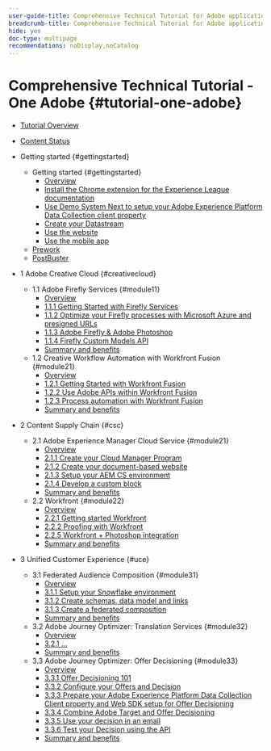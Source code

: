 ```yaml
---
user-guide-title: Comprehensive Technical Tutorial for Adobe applications, from Creative Cloud to Experience Cloud
breadcrumb-title: Comprehensive Technical Tutorial for Adobe applications, from Creative Cloud to Experience Cloud
hide: yes
doc-type: multipage
recommendations: noDisplay,noCatalog
---
```


# Comprehensive Technical Tutorial - One Adobe {#tutorial-one-adobe}

+ [Tutorial Overview](/help/tutorial-one-adobe/overview.md)
+ [Content Status](/help/tutorial-one-adobe/status.md)

+ Getting started {#gettingstarted}
  + Getting started {#gettingstarted}
    + [Overview](/help/tutorial-one-adobe/modules/getting-started/gettingstarted/getting-started.md)
    + [Install the Chrome extension for the Experience League documentation](/help/tutorial-one-adobe/modules/getting-started/gettingstarted/ex1.md)
    + [Use Demo System Next to setup your Adobe Experience Platform Data Collection client property](/help/tutorial-one-adobe/modules/getting-started/gettingstarted/ex2.md)
    + [Create your Datastream](/help/tutorial-one-adobe/modules/getting-started/gettingstarted/ex3.md)
    + [Use the website](/help/tutorial-one-adobe/modules/getting-started/gettingstarted/ex4.md)
    + [Use the mobile app](/help/tutorial-one-adobe/modules/getting-started/gettingstarted/ex5.md)
  + [Prework](/help/tutorial-one-adobe/prework.md)
  + [PostBuster](/help/tutorial-one-adobe/postbuster.md)

+ 1 Adobe Creative Cloud {#creativecloud}
  + 1.1 Adobe Firefly Services {#module11}
    + [Overview](/help/tutorial-one-adobe/modules/creative-cloud/module1.1/firefly-services.md)
    + [1.1.1 Getting Started with Firefly Services](/help/tutorial-one-adobe/modules/creative-cloud/module1.1/ex1.md)
    + [1.1.2 Optimize your Firefly processes with Microsoft Azure and presigned URLs](/help/tutorial-one-adobe/modules/creative-cloud/module1.1/ex2.md)
    + [1.1.3 Adobe Firefly & Adobe Photoshop](/help/tutorial-one-adobe/modules/creative-cloud/module1.1/ex3.md)
    + [1.1.4 Firefly Custom Models API](/help/tutorial-one-adobe/modules/creative-cloud/module1.1/ex4.md)
    + [Summary and benefits](/help/tutorial-one-adobe/modules/creative-cloud/module1.1/summary.md)
  + 1.2 Creative Workflow Automation with Workfront Fusion {#module21}  
    + [Overview](/help/tutorial-one-adobe/modules/creative-cloud/module1.2/automation.md)
    + [1.2.1 Getting Started with Workfront Fusion](/help/tutorial-one-adobe/modules/creative-cloud/module1.2/ex1.md)
    + [1.2.2 Use Adobe APIs within Workfront Fusion](/help/tutorial-one-adobe/modules/creative-cloud/module1.2/ex2.md)
    + [1.2.3 Process automation with Workfront Fusion](/help/tutorial-one-adobe/modules/creative-cloud/module1.2/ex3.md)
    + [Summary and benefits](/help/tutorial-one-adobe/modules/creative-cloud/module1.2/summary.md)

+ 2 Content Supply Chain {#csc}  
  + 2.1 Adobe Experience Manager Cloud Service {#module21}
    + [Overview](/help/tutorial-one-adobe/modules/csc/module2.1/aemcs.md)
    + [2.1.1 Create your Cloud Manager Program](/help/tutorial-one-adobe/modules/csc/module2.1/ex1.md)
    + [2.1.2 Create your document-based website](/help/tutorial-one-adobe/modules/csc/module2.1/ex2.md)
    + [2.1.3 Setup your AEM CS environment](/help/tutorial-one-adobe/modules/csc/module2.1/ex3.md)
    + [2.1.4 Develop a custom block](/help/tutorial-one-adobe/modules/csc/module2.1/ex4.md)
    + [Summary and benefits](/help/tutorial-one-adobe/modules/csc/module2.1/summary.md)
  + 2.2 Workfront {#module22}
     + [Overview](/help/tutorial-one-adobe/modules/csc/module2.2/workfront.md)
    + [2.2.1 Getting started Workfront](/help/tutorial-one-adobe/modules/csc/module2.2/ex1.md)
    + [2.2.2 Proofing with Workfront](/help/tutorial-one-adobe/modules/csc/module2.2/ex2.md)
    + [2.2.5 Workfront + Photoshop integration](/help/tutorial-one-adobe/modules/csc/module2.2/ex5.md)
    + [Summary and benefits](/help/tutorial-one-adobe/modules/csc/module2.2/summary.md)

+ 3 Unified Customer Experience {#uce} 
  + 3.1 Federated Audience Composition {#module31}
    + [Overview](/help/tutorial-one-adobe/modules/uce/module3.1/fac.md)
    + [3.1.1 Setup your Snowflake environment](/help/tutorial-one-adobe/modules/uce/module3.1/ex1.md)
    + [3.1.2 Create schemas, data model and links](/help/tutorial-one-adobe/modules/uce/module3.1/ex2.md)
    + [3.1.3 Create a federated composition](/help/tutorial-one-adobe/modules/uce/module3.1/ex3.md)
    + [Summary and benefits](/help/tutorial-one-adobe/modules/uce/module3.1/summary.md)
  + 3.2 Adobe Journey Optimizer: Translation Services {#module32}
    + [Overview](/help/tutorial-one-adobe/modules/uce/module3.2/ajotranslationsvcs.md)
    + [3.2.1 ...](/help/tutorial-one-adobe/modules/uce/module3.2/ex1.md)
    + [Summary and benefits](/help/tutorial-one-adobe/modules/uce/module3.2/summary.md)
  + 3.3 Adobe Journey Optimizer: Offer Decisioning {#module33}
    + [Overview](/help/tutorial-one-adobe/modules/uce/module3.3/offer-decisioning.md)
    + [3.3.1 Offer Decisioning 101](/help/tutorial-one-adobe/modules/uce/module3.3/ex1.md)
    + [3.3.2 Configure your Offers and Decision](/help/tutorial-one-adobe/modules/uce/module3.3/ex2.md)
    + [3.3.3 Prepare your Adobe Experience Platform Data Collection Client property and Web SDK setup for Offer Decisioning](/help/tutorial-one-adobe/modules/uce/module3.3/ex3.md)
    + [3.3.4 Combine Adobe Target and Offer Decisioning](/help/tutorial-one-adobe/modules/uce/module3.3/ex4.md)
    + [3.3.5 Use your decision in an email](/help/tutorial-one-adobe/modules/uce/module3.3/ex5.md)
    + [3.3.6 Test your Decision using the API](/help/tutorial-one-adobe/modules/uce/module3.3/ex6.md)
    + [Summary and benefits](/help/tutorial-one-adobe/modules/uce/module3.3/summary.md)

